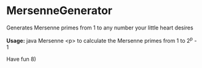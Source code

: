 # MersenneGenerator
Generates Mersenne primes from 1 to any number your little heart desires

**Usage:** java Mersenne \<p> to calculate the Mersenne primes from 1 to 2<sup>p</sup> - 1

Have fun 8)
